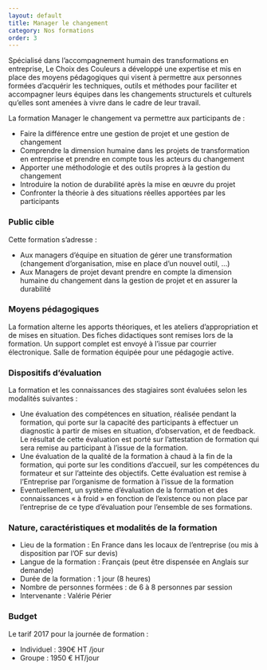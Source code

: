 ```yaml
---
layout: default
title: Manager le changement
category: Nos formations
order: 3
---
```


Spécialisé dans l’accompagnement humain des transformations en entreprise, Le Choix des Couleurs a développé une expertise et mis en place des moyens pédagogiques qui visent à permettre aux personnes formées d’acquérir les techniques, outils et méthodes pour faciliter et accompagner leurs équipes dans les changements structurels et culturels qu’elles sont amenées à vivre dans le cadre de leur travail.

La formation Manager le changement va permettre aux participants de :
- Faire la différence entre une gestion de projet et une gestion de changement
- Comprendre la dimension humaine dans les projets de transformation en entreprise et prendre en compte tous les acteurs du changement
- Apporter une méthodologie et des outils propres à la gestion du changement
- Introduire la notion de durabilité après la mise en œuvre du projet
- Confronter la théorie à des situations réelles apportées par les participants

### Public cible
Cette formation s’adresse :
- Aux managers d’équipe en situation de gérer une transformation (changement  d’organisation, mise en place d’un nouvel outil, …)
- Aux Managers de projet devant prendre en compte la dimension humaine du changement dans la gestion de projet et en assurer la durabilité

### Moyens pédagogiques
La formation alterne les apports théoriques, et les ateliers d’appropriation et de mises en situation. Des fiches didactiques sont remises lors de la formation. Un support complet est envoyé à l’issue par courrier électronique. Salle de formation équipée pour une pédagogie active.

### Dispositifs d’évaluation
La formation et les connaissances des stagiaires sont évaluées selon les modalités suivantes :
- Une évaluation des compétences en situation, réalisée pendant la formation, qui porte sur la capacité des participants à effectuer un diagnostic à partir de mises en situation, d’observation, et de feedback. Le résultat de cette évaluation est porté sur l’attestation de formation qui sera remise au participant à l’issue de la formation.
- Une évaluation de la qualité de la formation à chaud à la fin de la formation, qui porte sur les conditions d’accueil, sur les compétences du formateur et sur l’atteinte des objectifs. Cette évaluation est remise à l’Entreprise par l’organisme de formation à l’issue de la formation
- Eventuellement, un système d’évaluation de la formation et des connaissances « à froid » en fonction de l’existence ou non place par l’entreprise de ce type d’évaluation pour l’ensemble de ses formations.

### Nature, caractéristiques et modalités de la formation
- Lieu de la formation : En France dans les locaux de l’entreprise (ou mis à disposition par l’OF sur devis)
- Langue de la formation : Français (peut être dispensée en Anglais sur demande)
- Durée de la formation : 1 jour (8 heures)
- Nombre de personnes formées : de 6 à 8 personnes par session
- Intervenante : Valérie Périer

### Budget
Le tarif 2017 pour la journée de formation :
- Individuel : 390€ HT /jour
- Groupe : 1950 € HT/jour
